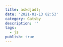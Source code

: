 ```yaml
---
title: askdjadl;
date: '2021-01-13 02:53'
category: Gatsby
description: ''
tags:
  - js
publish: true
---
```


